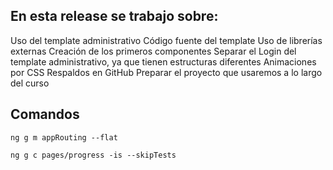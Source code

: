 ## En esta release se trabajo sobre:

Uso del template administrativo
Código fuente del template
Uso de librerías externas
Creación de los primeros componentes
Separar el Login del template administrativo, ya que tienen estructuras diferentes
Animaciones por CSS
Respaldos en GitHub
Preparar el proyecto que usaremos a lo largo del curso

## Comandos

```ng g m appRouting --flat```

```ng g c pages/progress -is --skipTests```